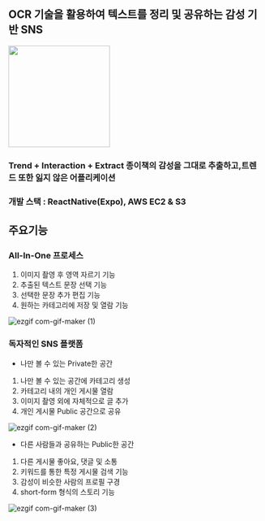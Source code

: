 
## OCR 기술을 활용하여 텍스트를 정리 및 공유하는 감성 기반 SNS
<img src="https://ifh.cc/g/kK1JLJ.png" width="200px" height="200px">


### Trend + Interaction + Extract 종이책의 감성을 그대로 추출하고,트렌드 또한 잃지 않은 어플리케이션
### 개발 스택 : ReactNative(Expo), AWS EC2 & S3

## 주요기능
### All-In-One 프로세스
1. 이미지 촬영 후 영역 자르기 기능
2. 추출된 텍스트 문장 선택 기능
3. 선택한 문장 추가 편집 기능
4. 원하는 카테고리에 저장 및 열람 기능

![ezgif com-gif-maker (1)](https://user-images.githubusercontent.com/71553394/174725798-31d62eee-a147-481a-80b2-7937d211933b.gif)


### 독자적인 SNS 플랫폼
* 나만 볼 수 있는 Private한 공간
1. 나만 볼 수 있는 공간에 카테고리 생성
2. 카테고리 내의 개인 게시물 열람
3. 이미지 촬영 외에 자체적으로 글 추가
4. 개인 게시물 Public 공간으로 공유

![ezgif com-gif-maker (2)](https://user-images.githubusercontent.com/71553394/174726292-34afd08a-7aef-458e-a836-9d67fd640961.gif)

* 다른 사람들과 공유하는 Public한 공간
1. 다른 게시물 좋아요, 댓글 및 소통
2. 키워드를 통한 특정 게시물 검색 기능
3. 감성이 비슷한 사람의 프로필 구경
4. short-form 형식의 스토리 기능

![ezgif com-gif-maker (3)](https://user-images.githubusercontent.com/71553394/174726706-1d89b2a5-9b97-408a-b2a9-b8cba7ba4df5.gif)
